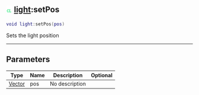 ## ![client](../../.gitbook/assets/client.png) [light](https://iaswiki.rawr.dev/readme/light):setPos

```lua
void light:setPos(pos)
```

Sets the light position

------
## Parameters

| Type   | Name | Description | Optional |
| ------ | ---- | ----------- | -------: |
| [Vector](https://iaswiki.rawr.dev/readme/vector) | pos | No description |  |


